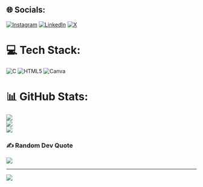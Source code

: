 
## 🌐 Socials:
[![Instagram](https://img.shields.io/badge/Instagram-%23E4405F.svg?logo=Instagram&logoColor=white)](https://instagram.com/anand_857a) [![LinkedIn](https://img.shields.io/badge/LinkedIn-%230077B5.svg?logo=linkedin&logoColor=white)](https://linkedin.com/in/arindam-anand-872a28320) [![X](https://img.shields.io/badge/X-black.svg?logo=X&logoColor=white)](https://x.com/anand857a) 

# 💻 Tech Stack:
![C](https://img.shields.io/badge/c-%2300599C.svg?style=flat&logo=c&logoColor=white) ![HTML5](https://img.shields.io/badge/html5-%23E34F26.svg?style=flat&logo=html5&logoColor=white) ![Canva](https://img.shields.io/badge/Canva-%2300C4CC.svg?style=flat&logo=Canva&logoColor=white)
# 📊 GitHub Stats:
![](https://github-readme-stats.vercel.app/api?username=anand857a&theme=prussian&hide_border=false&include_all_commits=true&count_private=true)<br/>
![](https://github-readme-streak-stats.herokuapp.com/?user=anand857a&theme=prussian&hide_border=false)<br/>
![](https://github-readme-stats.vercel.app/api/top-langs/?username=anand857a&theme=prussian&hide_border=false&include_all_commits=true&count_private=true&layout=compact)

### ✍️ Random Dev Quote
![](https://quotes-github-readme.vercel.app/api?type=vetical&theme=tokyonight)

---
[![](https://visitcount.itsvg.in/api?id=anand857a&icon=9&color=0)](https://visitcount.itsvg.in)

<!-- Proudly created with GPRM ( https://gprm.itsvg.in ) -->
